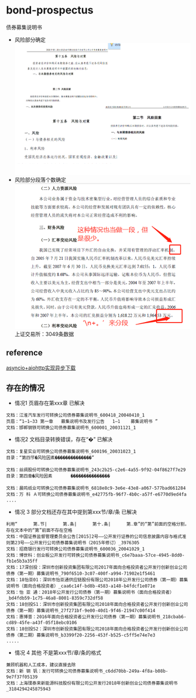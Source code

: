 # bond-prospectus
债券募集说明书
- 风险部分确定
![](https://github.com/yanqiangmiffy/bond-prospectus/blob/master/%E9%A3%8E%E9%99%A9%E5%88%87%E5%89%B2.png)
- 风险部分段落个数确定
![](https://github.com/yanqiangmiffy/bond-prospectus/blob/master/%E9%A3%8E%E9%99%A9%E6%AE%B5%E8%90%BD%E5%88%87%E5%89%B2.png)
上证交易所：3049条数据
## reference
[asyncio+aiohttp实现异步下载](https://www.misad.me/2018-05-11-asynciodownload/)



## 存在的情况

- 情况1 页眉存在第xxx章 已解决
```text
文档：江淮汽车发行可转换公司债券募集说明书_600418_20040410_1   
页眉：“1—1—33 第一章   募集说明书及发行公告   1—1    募集说明书 ”
文档：邯郸钢铁可转换公司债券募集说明书_600001_20031121_1    
```

- 情况2 文档目录转换错误，存在“�”  已解决

```text
文档：复星实业可转换公司债券募集说明书_600196_20031023_1
目录：“第四节�风险因素��������������”

文档：丝绸股份可转换公司债券募集说明书_243c2b25-c2e6-4a55-9f92-04f8627f7e29
目录：第四章�风险因素       ���������������

文档：晨鸣纸业可转换公司债券募集说明书_6818e8c9-3e6e-43e8-a067-577bad661284
文档：万 科 Ａ可转换公司债券募集说明书_e42775fb-96f7-4b0c-a57f-e6770d9ed4fa
....
```

- 情况 3 部分文档还存在其中提到第xxx节/章/条   已解决
```text
利用“      第.节|      第.条|      第十.条|      第.章”的“第”前面的空格分割，存在文本中的“第”前面不存在空格
文档：中国证券监督管理委员会公告[2015]2号——公开发行证券的公司信息披露内容与格式准则第23号——公开发行公司债券募集说明书（2015年修订）_3976305
文档：招商银行发行可转换公司债券募集说明书_600036_20041029_1
文档：博世科：创业板公开发行可转换公司债券募集说明书_c6e7baaa-57ce-4945-8dd0-fb1e5b3a35ff
文档：17深创投：深圳市创新投资集团有限公司2017年面向合格投资者公开发行创新创业公司债券（第一期）募集说明书_790f6510-3c07-400f-a994-71902e1f5461
文档：18怡亚01：深圳市怡亚通供应链股份有限公司2018年公开发行公司债券（第一期）募集说明书（面向合格投资者）_caa6c14f-bd8b-4583-a148-b4fdcf1e071e
文档：怡 亚 通：2018年公开发行公司债券（第一期）募集说明书（面向合格投资者）_bd4fdb59-1c75-46a8-8001-8359c732df58
文档：18创投S1：深圳市创新投资集团有限公司2018年面向合格投资者公开发行创新创业公司债券（第一期）募集说明书_27f271bf-9e00-40d1-9f46-21947c00f414
文档：惠博普：2016年面向合格投资者公开发行公司债券（第一期）募集说明书_218cbab6-cd89-45fe-a43f-05f18ebc0106
文档：18创投S2：深圳市创新投资集团有限公司2018年面向合格投资者公开发行创新创业公司债券（第二期）募集说明书_b3399f20-2256-453f-b525-c5ff5e74e7e3
.....
```    
- 情况 4 其他    不是第xxx节/章/条的格式
```text
兼顾机器和人工成本，建议直接去除
文档：新 钢 钒：发行可转换公司债券募集说明书_c6dd70bb-249a-4f8a-b08b-9e7f37f05139   
文档：上海璞泰来新能源科技股份有限公司公开发行2018年创新创业公司债券募集说明书_3184294245875943
```
	